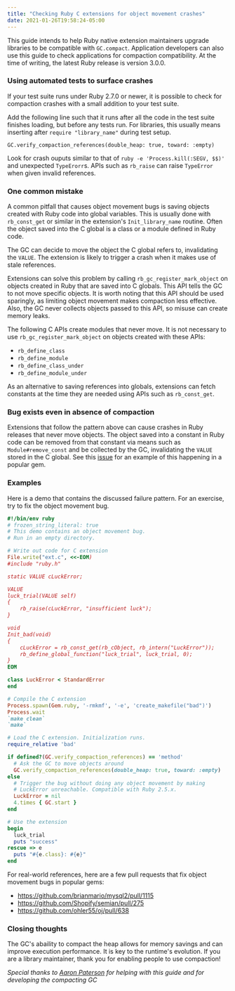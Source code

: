 ```yaml
---
title: "Checking Ruby C extensions for object movement crashes"
date: 2021-01-26T19:58:24-05:00
---
```


This guide intends to help Ruby native extension maintainers upgrade libraries to be compatible with `GC.compact`. Application developers can also use this guide to check applications for compaction compatibility. At the time of writing, the latest Ruby release is version 3.0.0.

### Using automated tests to surface crashes

If your test suite runs under Ruby 2.7.0 or newer, it is possible to check for compaction crashes with a small addition to your test suite.

Add the following line such that it runs after all the code in the test suite finishes loading, but before any tests run. For libraries, this usually means inserting after `require "library_name"` during test setup.

```
GC.verify_compaction_references(double_heap: true, toward: :empty)
```

Look for crash ouputs similar to that of `ruby -e 'Process.kill(:SEGV, $$)'` and unexpected `TypeErorr`s. APIs such as `rb_raise` can raise `TypeError` when given invalid references.

### One common mistake

A common pitfall that causes object movement bugs is saving objects created with Ruby code into global variables. This is usually done with `rb_const_get` or similar in the extension's `Init_library_name` routine. Often the object saved into the C global is a class or a module defined in Ruby code.

The GC can decide to move the object the C global refers to, invalidating the `VALUE`. The extension is likely to trigger a crash when it makes use of stale references.

Extensions can solve this problem by calling `rb_gc_register_mark_object` on objects created in Ruby that are saved into C globals. This API tells the GC to not move specific objects. It is worth noting that this API should be used sparingly, as limiting object movement makes compaction less effective. Also, the GC never collects objects passed to this API, so misuse can create memory leaks.

The following C APIs create modules that never move. It is not necessary to use `rb_gc_register_mark_object` on objects created with these APIs:
  - `rb_define_class`
  - `rb_define_module`
  - `rb_define_class_under`
  - `rb_define_module_under`

As an alternative to saving references into globals, extensions can fetch constants at the time they are needed using APIs such as `rb_const_get`.

### Bug exists even in absence of compaction

Extensions that follow the pattern above can cause crashes in Ruby releases that never move objects. The object saved into a constant in Ruby code can be removed from that constant via means such as `Module#remove_const` and be collected by the GC, invalidating the `VALUE` stored in the C global. See this [issue](https://github.com/msgpack/msgpack-ruby/issues/133) for an example of this happening in a popular gem.

### Examples

Here is a demo that contains the discussed failure pattern. For an exercise, try to fix the object movement bug.

```ruby
#!/bin/env ruby
# frozen_string_literal: true
# This demo contains an object movement bug.
# Run in an empty directory.

# Write out code for C extension
File.write("ext.c", <<-EOM)
#include "ruby.h"

static VALUE cLuckError;

VALUE
luck_trial(VALUE self)
{
    rb_raise(cLuckError, "insufficient luck");
}

void
Init_bad(void)
{
    cLuckError = rb_const_get(rb_cObject, rb_intern("LuckError"));
    rb_define_global_function("luck_trial", luck_trial, 0);
}
EOM

class LuckError < StandardError
end

# Compile the C extension
Process.spawn(Gem.ruby, '-rmkmf', '-e', 'create_makefile("bad")')
Process.wait
`make clean`
`make`

# Load the C extension. Initialization runs.
require_relative 'bad'

if defined?(GC.verify_compaction_references) == 'method'
  # Ask the GC to move objects around
  GC.verify_compaction_references(double_heap: true, toward: :empty)
else
  # Trigger the bug without doing any object movement by making
  # LuckError unreachable. Compatible with Ruby 2.5.x.
  LuckError = nil
  4.times { GC.start }
end

# Use the extension
begin
  luck_trial
  puts "success"
rescue => e
  puts "#{e.class}: #{e}"
end
```

For real-world references, here are a few pull requests that fix object movement bugs in popular gems:
 - https://github.com/brianmario/mysql2/pull/1115
 - https://github.com/Shopify/semian/pull/275
 - https://github.com/ohler55/oj/pull/638

### Closing thoughts

The GC's abaility to compact the heap allows for memory savings and can improve execution performance. It is key to the runtime's evolution. If you are a library maintainer, thank you for enabling people to use compaction!

*Special thanks to [Aaron Paterson](https://twitter.com/tenderlove/) for helping with this guide and for developing the compacting GC*
